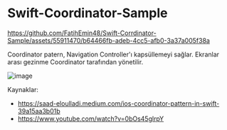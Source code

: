 # Swift-Coordinator-Sample



https://github.com/FatihEmin48/Swift-Corrdinator-Sample/assets/55911470/b64466fb-adeb-4cc5-afb0-3a37a005f38a

Coordinator patern, Navigation Controller'ı kapsüllemeyi sağlar. Ekranlar arası gezinme Coordinator tarafından yönetilir.  

![image](https://github.com/FatihEmin48/Swift-Coordinator-Sample/assets/55911470/7f3d62a7-dd11-4a07-9e41-5d8ec8f9d785)


Kaynaklar:
* https://saad-eloulladi.medium.com/ios-coordinator-pattern-in-swift-39a15aa3b01b
* https://www.youtube.com/watch?v=0bOs45glrpY
